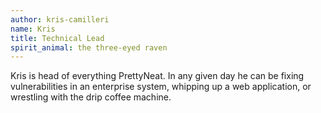 ```yaml
---
author: kris-camilleri
name: Kris
title: Technical Lead
spirit_animal: the three-eyed raven
---
```

Kris is head of everything PrettyNeat. In any given day he can be fixing vulnerabilities in an enterprise system, whipping up a web application, or wrestling with the drip coffee machine.
